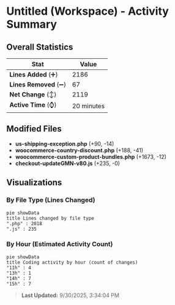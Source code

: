 # Untitled (Workspace) - Activity Summary 

## Overall Statistics

| Stat                   | Value                                                             |
| ---------------------- | ----------------------------------------------------------------- |
| **Lines Added** (➕)   | 2186                                          |
| **Lines Removed** (➖) | 67                                        |
| **Net Change** (↕)    | 2119                |
| **Active Time** (⌚)   | 20 minutes |


## Modified Files
- **us-shipping-exception.php** (+90, -14)
- **woocommerce-country-discount.php** (+188, -41)
- **woocommerce-custom-product-bundles.php** (+1673, -12)
- **checkout-updateGMN-v80.js** (+235, -0)

## Visualizations

### By File Type (Lines Changed)

```mermaid
pie showData
title Lines changed by file type
".php" : 2018
".js" : 235
```

### By Hour (Estimated Activity Count)

```mermaid
pie showData
title Coding activity by hour (count of changes)
"11h" : 4
"13h" : 1
"14h" : 7
"15h" : 7
```


> **Last Updated:** 9/30/2025, 3:34:04 PM